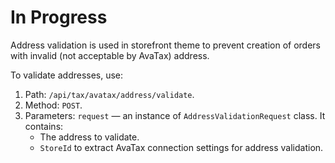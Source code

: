 # In Progress

Address validation is used in storefront theme to prevent creation of orders with invalid (not acceptable by AvaTax) address.

To validate addresses, use:

1. Path: `/api/tax/avatax/address/validate`.
2. Method: `POST`.
3. Parameters: `request` — an instance of `AddressValidationRequest` class. 
    It contains:
    * The address to validate. 
    * `StoreId` to extract AvaTax connection settings for address validation.
